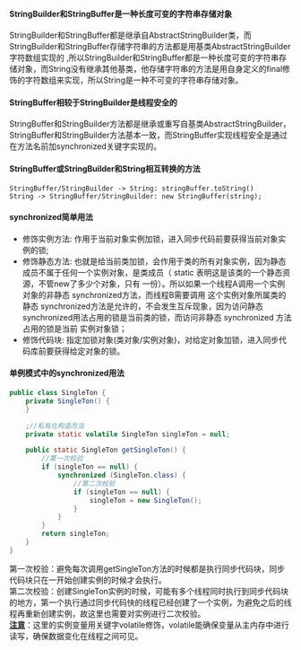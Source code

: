 #### StringBuilder和StringBuffer是一种长度可变的字符串存储对象
StringBuilder和StringBuffer都是继承自AbstractStringBuilder类，而StringBuilder和StringBuffer存储字符串的方法都是用基类AbstractStringBuilder字符数组实现的
,所以StringBuilder和StringBuffer都是一种长度可变的字符串存储对象，而String没有继承其他基类，他存储字符串的方法是用自身定义的final修饰的字符数组来实现，所以String是一种不可变的字符串存储对象。

#### StringBuffer相较于StringBuilder是线程安全的
StringBuffer和StringBuilder方法都是继承或重写自基类AbstractStringBuilder，StringBuffer和StringBuilder方法基本一致，而StringBuffer实现线程安全是通过在方法名前加synchronized关键字实现的。

#### StringBuffer或StringBuilder和String相互转换的方法
```
StringBuffer/StringBuilder -> String: stringBuffer.toString()  
String -> StringBuffer/StringBuilder: new StringBuffer(string);
```


#### synchronized简单用法
- 修饰实例方法: 作用于当前对象实例加锁，进入同步代码前要获得当前对象实例的锁;
- 修饰静态方法: 也就是给当前类加锁，会作用于类的所有对象实例，因为静态成员不属于任何一个实例对象，是类成员（ static 表明这是该类的一个静态资源，不管new了多少个对象，只有
  一份）。所以如果一个线程A调用一个实例对象的非静态 synchronized方法，而线程B需要调用
  这个实例对象所属类的静态 synchronized方法是允许的，不会发⽣互斥现象，因为访问静态
  synchronized用法占用的锁是当前类的锁，而访问非静态 synchronized 方法占用的锁是当前
  实例对象锁；
- 修饰代码块: 指定加锁对象(类对象/实例对象)，对给定对象加锁，进入同步代码库前要获得给定对象的锁。

#### 单例模式中的synchronized用法
```java
public class SingleTon {
    private SingleTon() {
    }

    ;//私有化构造方法
    private static volatile SingleTon singleTon = null;

    public static SingleTon getSingleTon() {
        //第一次校验
        if (singleTon == null) {
            synchronized (SingleTon.class) {
                //第二次校验
                if (singleTon == null) {
                    singleTon = new SingleTon();
                }
            }
        }
        return singleTon;
    }
}
``` 
第一次校验：避免每次调用getSingleTon方法的时候都是执行同步代码块，同步代码块只在一开始创建实例的时候才会执行。  
第二次校验：创建SingleTon实例的时候，可能有多个线程同时执行到同步代码块的地方，第一个执行通过同步代码快的线程已经创建了一个实例，为避免之后的线程再重新创建实例，故这里也需要对实例进行二次校验。  
<u>**注意**</u>：这里的实例变量用关键字volatile修饰，volatile能确保变量从主内存中进行读写，确保数据变化在线程之间可见。
